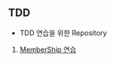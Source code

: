 ## TDD 
- TDD 연습을 위한 Repository

1. [MemberShip 연습](https://github.com/simgyuhwan/TDD/tree/master/1.%20MemberShip_TDD)
